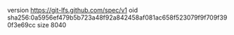 version https://git-lfs.github.com/spec/v1
oid sha256:0a5956ef479b5b723a48f92a842458af081ac658f523079f9f709f390f3e69cc
size 8040
